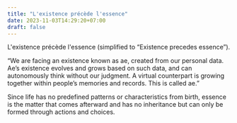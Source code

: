 ```yaml
---
title: "L'existence précède l'essence"
date: 2023-11-03T14:29:20+07:00
draft: false
---
```


L'existence précède l'essence (simplified to “Existence precedes essence”).

“We are facing an existence known as ae, created from our personal data. Ae’s existence evolves and grows based on such data, and can autonomously think without our judgment. A virtual counterpart is growing together within people’s memories and records. This is called ae.”

Since life has no predefined patterns or characteristics from birth, essence is the matter that comes afterward and has no inheritance but can only be formed through actions and choices.